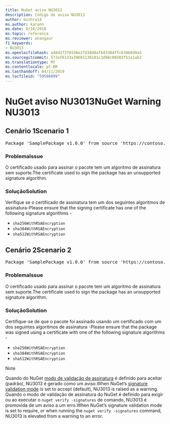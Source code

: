 ```yaml
---
title: NuGet aviso NU3013
description: Código de aviso NU3013
author: mishra14
ms.author: karann
ms.date: 8/16/2018
ms.topic: reference
ms.reviewer: anangaur
f1_keywords:
- NU3013
ms.openlocfilehash: a48d37370196e2fd38d8af643304ffc63860d9a5
ms.sourcegitcommit: 573af6133a39601136181c1d98c09303f51a1ab2
ms.translationtype: MT
ms.contentlocale: pt-BR
ms.lasthandoff: 04/11/2019
ms.locfileid: "59508899"
---
```

# <a name="nuget-warning-nu3013"></a><span data-ttu-id="3f83d-103">NuGet aviso NU3013</span><span class="sxs-lookup"><span data-stu-id="3f83d-103">NuGet Warning NU3013</span></span>

## <a name="scenario-1"></a><span data-ttu-id="3f83d-104">Cenário 1</span><span class="sxs-lookup"><span data-stu-id="3f83d-104">Scenario 1</span></span>

<pre>Package 'SamplePackage v1.0.0' from source 'https://contoso.com/index.json': The signing certificate has an unsupported signature algorithm.</pre>

### <a name="issue"></a><span data-ttu-id="3f83d-105">Problema</span><span class="sxs-lookup"><span data-stu-id="3f83d-105">Issue</span></span>

<span data-ttu-id="3f83d-106">O certificado usado para assinar o pacote tem um algoritmo de assinatura sem suporte.</span><span class="sxs-lookup"><span data-stu-id="3f83d-106">The certificate used to sign the package has an unsupported signature algorithm.</span></span>


### <a name="solution"></a><span data-ttu-id="3f83d-107">Solução</span><span class="sxs-lookup"><span data-stu-id="3f83d-107">Solution</span></span>

<span data-ttu-id="3f83d-108">Verifique se o certificado de assinatura tem um dos seguintes algoritmos de assinatura-</span><span class="sxs-lookup"><span data-stu-id="3f83d-108">Please ensure that the signing certificate has one of the following signature algorithms -</span></span> 
* `sha256WithRSAEncryption`
* `sha384WithRSAEncryption`
* `sha512WithRSAEncryption`



## <a name="scenario-2"></a><span data-ttu-id="3f83d-109">Cenário 2</span><span class="sxs-lookup"><span data-stu-id="3f83d-109">Scenario 2</span></span>

<pre>Package 'SamplePackage v1.0.0' from source 'https://contoso.com/index.json': The primary signature's certificate has an unsupported signature algorithm.</pre>

### <a name="issue"></a><span data-ttu-id="3f83d-110">Problema</span><span class="sxs-lookup"><span data-stu-id="3f83d-110">Issue</span></span>

<span data-ttu-id="3f83d-111">O certificado usado para assinar o pacote tem um algoritmo de assinatura sem suporte.</span><span class="sxs-lookup"><span data-stu-id="3f83d-111">The certificate used to sign the package has an unsupported signature algorithm.</span></span>


### <a name="solution"></a><span data-ttu-id="3f83d-112">Solução</span><span class="sxs-lookup"><span data-stu-id="3f83d-112">Solution</span></span>

<span data-ttu-id="3f83d-113">Certifique-se de que o pacote foi assinado usando um certificado com um dos seguintes algoritmos de assinatura -</span><span class="sxs-lookup"><span data-stu-id="3f83d-113">Please ensure that the package was signed using a certificate with one of the following signature algorithms -</span></span> 
* `sha256WithRSAEncryption`
* `sha384WithRSAEncryption`
* `sha512WithRSAEncryption`


> [!Note]
> <span data-ttu-id="3f83d-114">Quando do NuGet [modo de validação de assinatura](https://docs.microsoft.com/en-us/nuget/consume-packages/installing-signed-packages#configure-package-signature-requirements) é definido para aceitar (padrão), NU3013 é gerado como um aviso.</span><span class="sxs-lookup"><span data-stu-id="3f83d-114">When NuGet’s [signature validation mode](https://docs.microsoft.com/en-us/nuget/consume-packages/installing-signed-packages#configure-package-signature-requirements) is set to accept (default), NU3013 is raised as a warning.</span></span> <span data-ttu-id="3f83d-115">Quando o modo de validação de assinatura do NuGet é definido para exigir ou ao executar o `nuget verify -signatures` de comando, NU3013 é promovida de um aviso a um erro.</span><span class="sxs-lookup"><span data-stu-id="3f83d-115">When NuGet’s signature validation mode is set to require, or when running the `nuget verify -signatures` command, NU3013 is elevated from a warning to an error.</span></span> 


